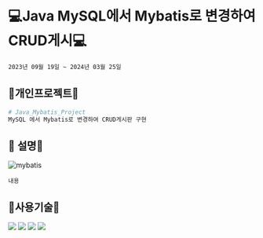 #  💻Java MySQL에서 Mybatis로 변경하여 CRUD게시💻
```bash
2023년 09월 19일 ~ 2024년 03월 25일
```

## 🔨개인프로젝트🔨

```python
# Java_Mybatis_Project
MySQL 에서 Mybatis로 변경하여 CRUD게시판 구현

```
## 👋 설명👋
![mybatis](https://github.com/wwnoov/ww_project/assets/145524959/50f5a17a-69cf-4352-929c-f4fc6b838b3f)

```
내용
```

## :page_with_curl:사용기술:page_with_curl:
<img src="https://img.shields.io/badge/Java-007396?style=flat&logo=Conda-Forge&logoColor=white" />
<img src="https://img.shields.io/badge/MySQL-4479A1?style=flat&logo=MySQL&logoColor=white" />
<img src="https://img.shields.io/badge/MariaDB-003545?style=flat&logo=MariaDB&logoColor=white" />
<img src="https://img.shields.io/badge/Mybatis-000000?style=flat&logo=Fluentd&logoColor=white" />


